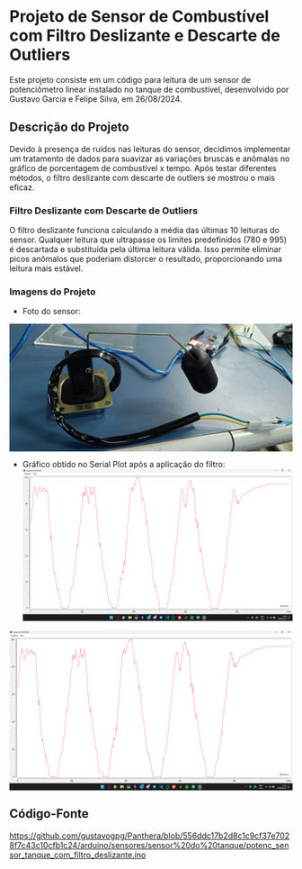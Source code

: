 # Projeto de Sensor de Combustível com Filtro Deslizante e Descarte de Outliers

Este projeto consiste em um código para leitura de um sensor de potenciômetro linear instalado no tanque de combustível, desenvolvido por Gustavo Garcia e Felipe Silva, em 26/08/2024.

## Descrição do Projeto

Devido à presença de ruídos nas leituras do sensor, decidimos implementar um tratamento de dados para suavizar as variações bruscas e anômalas no gráfico de porcentagem de combustível x tempo.
Após testar diferentes métodos, o filtro deslizante com descarte de outliers se mostrou o mais eficaz.

### Filtro Deslizante com Descarte de Outliers

O filtro deslizante funciona calculando a média das últimas 10 leituras do sensor. Qualquer leitura que ultrapasse os limites predefinidos (780 e 995) é descartada e substituída pela última leitura válida. 
Isso permite eliminar picos anômalos que poderiam distorcer o resultado, proporcionando uma leitura mais estável.

### Imagens do Projeto

- Foto do sensor:

<div style="text-align: center;">
    <img src="sensor.jpg" alt="Sensor de Combustível" width="600" style="display: block; margin-left: auto; margin-right: auto;"/>
</div>


- Gráfico obtido no Serial Plot após a aplicação do filtro:
  ![Serial Plot](serialplot.png)

<div style="text-align: center;">
    <img src="serialplot.png" alt="Foto do sensor funcionando no Serial Plot" width="600" style="display: block; margin-left: auto; margin-right: auto;"/>
</div>

## Código-Fonte

https://github.com/gustavogpg/Panthera/blob/556ddc17b2d8c1c9cf37e7028f7c43c10cfb1c24/arduino/sensores/sensor%20do%20tanque/potenc_sensor_tanque_com_filtro_deslizante.ino
